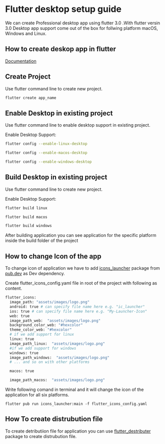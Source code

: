 
# Flutter desktop setup guide

We can create Professional desktop app using flutter 3.0 .With flutter versin 3.0 Desktop app support come out of the box for follwing platform macOS, Windows and Linux.


## How to create deskop app in flutter 

[Documentation](https://flutter.dev/multi-platform/desktop)

## Create Project

Use flutter command line to create new project.

```bash
flutter create app_name
```

## Enable Desktop in existing project

Use flutter command line to enable desktop support in existing project.

Enable Desktop Support:
```bash
flutter config --enable-linux-desktop
```
```bash
flutter config --enable-macos-desktop
```
```bash
flutter config --enable-windows-desktop
```


## Build Desktop in existing project

Use flutter command line to create new project.

Enable Desktop Support:
```bash
flutter build linux
```
```bash
flutter build macos
```
```bash
flutter build windows
```


After building application you can see application for the specific platform inside the build folder of the project


## How to change Icon of the app

To change icon of application we have to add [icons_launcher](https://pub.dev/packages/icons_launcher) package from [pub.dev](pub.dev) as Dev dependency.


Create flutter_icons_config.yaml file in root of the project with following as content.
```bash
flutter_icons:
  image_path: "assets/images/logo.png"
  android: true # can specify file name here e.g. "ic_launcher"
  ios: true # can specify file name here e.g. "My-Launcher-Icon"
  web: true
  image_path_web:  "assets/images/logo.png"
  background_color_web: "#hexcolor"
  theme_color_web: "#hexcolor"
  # if we add support for linux
  linux: true
  image_path_linux:  "assets/images/logo.png"
  #if we add support for windows
  windows: true
  image_path_windows:  "assets/images/logo.png"
  # ... and so on with other platforms

  macos: true

  image_path_macos:  "assets/images/logo.png"

```

Write following comand in terminal and it will change the icon of the application for all six platforms.

```code
flutter pub run icons_launcher:main -f flutter_icons_config.yaml
```
## How To create distrubution file

To create detributiion file for application you can use [flutter_destributer](https://pub.dev/packages/flutter_distributor) package to create distrubution file.
